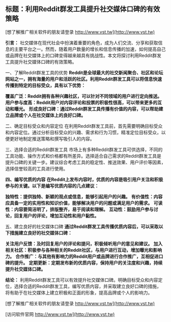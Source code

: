 ## **标题：利用Reddit群发工具提升社交媒体口碑的有效策略**

[想了解推广相关软件的朋友请登录 http://www.vst.tw](http://www.vst.tw)

**引言：**
社交媒体在现代社会中扮演着重要的角色，成为人们交流、分享和获取信息的主要平台之一。然而，随着用户数量的增长和信息传播的加速，如何提高自己或品牌在社交媒体上的口碑变得越来越具有挑战性。本文将探讨利用Reddit群发工具提升社交媒体口碑的有效策略。

一、了解Reddit群发工具的优势
**Reddit是全球最大的社交新闻聚合、社区和论坛网站之一，拥有海量的用户和活跃的社区。利用Reddit群发工具可以将信息快速传播到特定的目标受众，具有以下优势：**

**覆盖广泛：Reddit拥有各种兴趣社区，可以针对不同领域的用户进行定向推送。**
**用户参与度高：Reddit用户对内容评论和投票的积极性很高，可以带来更多的互动和曝光。**
**形成良好口碑：通过Reddit群发工具传播有价值的内容，可以帮助建立品牌或个人在社交媒体上的良好口碑。**

二、确定目标受众和内容定位
在利用Reddit群发工具前，首先需要明确目标受众和内容定位。通过分析目标受众的兴趣、需求和行为习惯，精准定位目标受众，以便更好地制定推送策略和撰写吸引人的内容。

三、选择合适的Reddit群发工具
市场上有多种Reddit群发工具可供选择，不同的工具功能、操作方式和价格都有所差异。选择适合自己需求的Reddit群发工具是提升口碑的关键一步。建议综合考虑工具的稳定性、推送效果、用户评价等因素，选择信誉较高的工具进行使用。

**四、编写优质的内容**
**在Reddit上发布内容时，优质的内容是吸引用户关注和积极参与的关键。以下是编写优质内容的几点建议：**

**独特性：提供独特、新颖的观点或信息，能够引起用户的兴趣。**
**有价值性：内容应具备一定的实用性和知识价值，能够解决用户的问题或满足用户的需求。**
**可读性：内容要简洁明了，排版整齐，易于阅读和理解。**
**互动性：鼓励用户参与讨论，回复用户的评论，增加互动性和用户黏性。**

五、建立良好的社交媒体口碑
**通过Reddit群发工具传播优质内容后，可以采取以下措施建立良好的社交媒体口碑：**

**关注用户反馈：及时回复用户的评论和提问，积极倾听用户的意见和建议。**
**加入相关社区：积极参与各种相关的Reddit社区，与用户进行互动，增加曝光和影响力。**
**合作推广：与其他有影响力的Reddit用户或品牌进行合作推广，互相促进口碑的提升。**
**定期更新：定期发布新的优质内容，保持用户的关注度和兴趣，持续提升社交媒体口碑。**

**结论：**
利用Reddit群发工具可以有效提升社交媒体口碑。明确目标受众和内容定位，选择合适的Reddit群发工具，编写优质内容，并采取建立良好口碑的措施，将有助于在社交媒体上建立积极和正面的形象，提高品牌或个人的影响力。

[想了解推广相关软件的朋友请登录 http://www.vst.tw](http://www.vst.tw)


[访问软件官网 http://www.vst.tw](http://www.vst.tw)
